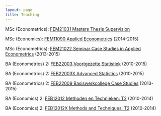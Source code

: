 ```yaml
---
layout: page
title: Teaching
---
```


MSc (Econometrics): [FEM21031 Masters Thesis Supervision](https://courses.eur.nl/#/2016-2017/detail/FEM21031)

MSc (Economics): [FEM11090 Applied Econometrics](https://courses.eur.nl/#/2015-2016/detail/FEM11090) (2014-2015)

MSc (Econometrics): [FEM21022 Seminar Case Studies in Applied Econometrics](https://courses.eur.nl/#/2015-2016/detail/FEM21022) (2013-2015)

BA (Econometrics) 2: [FEB22003 Voortgezette Statistiek](https://courses.eur.nl/#/2014-2015/detail/FEB22003) (2010-2015)

BA (Econometrics) 2: [FEB22003X Advanced Statistics](https://courses.eur.nl/#/2014-2015/detail/FEB22003X) (2010-2015)

BA (Econometrics) 2: [FEB22009 Basiswerkcollege Case Studies](https://courses.eur.nl/#/2014-2015/detail/FEB22009) (2013-2015)

BA (Economics) 2: [FEB12012 Methoden en Technieken: T2](http://ese.sin-online.nl/studiegids/history.html?action2=show_course&course=FEB12012-13) (2010-2014)

BA (Economics) 2: [FEB12012X Methods and Techniques: T2](http://ese.sin-online.nl/studiegids/history.html?action2=show_course&course=FEB12012X-13) (2010-2014)
